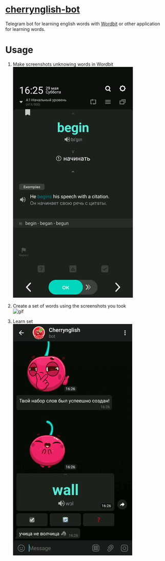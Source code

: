 # [cherrynglish-bot](https://t.me/cherrynglish_bot)
Telegram bot for learning english words with [Wordbit](https://play.google.com/store/apps/details?id=net.wordbit.enru&hl=ru&gl=US) or other application for learning words.


# Usage
1. Make screenshots unknowing words in Wordbit <br />
![gif](/docs/make_screenshots.gif)

2. Create a set of words using the screenshots you took <br />
![gif](/docs/create_set.gif)

3. Learn set <br />
![gif](/docs/learn_set.gif)
